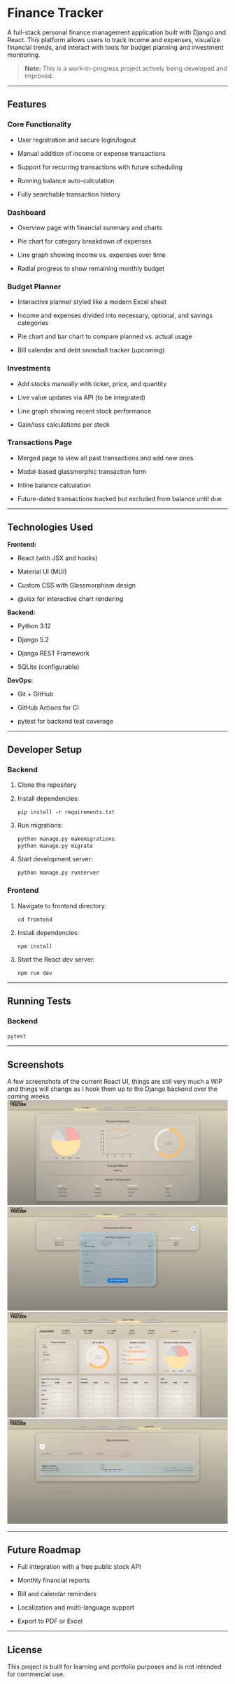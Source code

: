 Finance Tracker
===============

A full-stack personal finance management application built with Django and React. This platform allows users to track income and expenses, visualize financial trends, and interact with tools for budget planning and investment monitoring.

> **Note:** This is a work-in-progress project actively being developed and improved.

* * * * *

Features
--------

### Core Functionality

-   User registration and secure login/logout

-   Manual addition of income or expense transactions

-   Support for recurring transactions with future scheduling

-   Running balance auto-calculation

-   Fully searchable transaction history

### Dashboard

-   Overview page with financial summary and charts

-   Pie chart for category breakdown of expenses

-   Line graph showing income vs. expenses over time

-   Radial progress to show remaining monthly budget

### Budget Planner

-   Interactive planner styled like a modern Excel sheet

-   Income and expenses divided into necessary, optional, and savings categories

-   Pie chart and bar chart to compare planned vs. actual usage

-   Bill calendar and debt snowball tracker (upcoming)

### Investments

-   Add stocks manually with ticker, price, and quantity

-   Live value updates via API (to be integrated)

-   Line graph showing recent stock performance

-   Gain/loss calculations per stock

### Transactions Page

-   Merged page to view all past transactions and add new ones

-   Modal-based glassmorphic transaction form

-   Inline balance calculation

-   Future-dated transactions tracked but excluded from balance until due

* * * * *

Technologies Used
-----------------

**Frontend:**

-   React (with JSX and hooks)

-   Material UI (MUI)

-   Custom CSS with Glassmorphism design

-   @visx for interactive chart rendering

**Backend:**

-   Python 3.12

-   Django 5.2

-   Django REST Framework

-   SQLite (configurable)

**DevOps:**

-   Git + GitHub

-   GitHub Actions for CI

-   pytest for backend test coverage

* * * * *

Developer Setup
---------------

### Backend

1.  Clone the repository

2.  Install dependencies:

    ```
    pip install -r requirements.txt
    ```

3.  Run migrations:

    ```
    python manage.py makemigrations
    python manage.py migrate
    ```

4.  Start development server:

    ```
    python manage.py runserver
    ```

### Frontend

1.  Navigate to frontend directory:

    ```
    cd frontend
    ```

2.  Install dependencies:

    ```
    npm install
    ```

3.  Start the React dev server:

    ```
    npm run dev
    ```

* * * * *

Running Tests
-------------

### Backend

```
pytest
```

* * * * *

Screenshots
-----------
A few screenshots of the current React UI, things are still very much a WiP and things will change as I hook them up to the Django backend over the coming weeks. 
![Overview Page](https://github.com/Nozdub/financeTracker/blob/main/financeTrackerOverview.png?raw=true)
![Transactions Page](https://github.com/Nozdub/financeTracker/blob/main/financeTrackerTransactions.png?raw=true)
![BudgetPlanner Page](https://github.com/Nozdub/financeTracker/blob/main/financeTrackerBudgetPlanner.png?raw=true)
![Investments Page](https://github.com/Nozdub/financeTracker/blob/main/financeTrackerInvestments.png?raw=true)


* * * * *

Future Roadmap
--------------

-   Full integration with a free public stock API

-   Monthly financial reports

-   Bill and calendar reminders

-   Localization and multi-language support

-   Export to PDF or Excel

* * * * *

License
-------

This project is built for learning and portfolio purposes and is not intended for commercial use.
